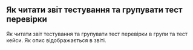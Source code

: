 ## Як читати звіт тестування та групувати тест перевірки

Як читати звіт тестування та групувати тест перевірки в групи та тест кейси. Як опис відображається в звіті.

